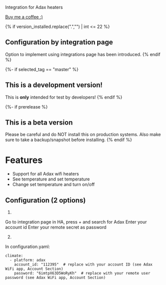 Integration for Adax heaters

[Buy me a coffee :)](http://paypal.me/dahoiv)

{% if version_installed.replace(".","") | int <= 22  %}
## Configuration by integration page

Option to implement using integrations page has been introduced.
{% endif %}

{%- if selected_tag == "master" %}
## This is a development version!
This is **only** intended for test by developers!
{% endif %}

{%- if prerelease %}
## This is a beta version
Please be careful and do NOT install this on production systems. Also make sure to take a backup/snapshot before installing.
{% endif %}

# Features
- Support for all Adax wifi heaters
- See temperature and set temperature
- Change set temperature and turn on/off


## Configuration (2 options)

1.
Go to integration page in HA, press + and search for Adax
Enter your account id
Enter your remote secret as password

2.
In configuration.yaml:

```
climate:
  - platform: adax
    account_id: "112395"  # replace with your account ID (see Adax WiFi app, Account Section)
    password: "6imtpX63D5WoRyKh"  # replace with your remote user password (see Adax WiFi app, Account Section)
```
